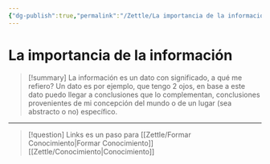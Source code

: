 ```yaml
---
{"dg-publish":true,"permalink":"/Zettle/La importancia de la información/","tags":["Pensamiento",""],"created":"2023-08-31T17:10:34.397-05:00","updated":"2023-09-08T20:09:55.686-05:00"}
---
```



# La importancia de la información

> [!summary] 
> La información es un dato con significado, a qué me refiero? Un dato es por ejemplo, que tengo 2 ojos, en base a este dato puedo llegar a conclusiones que lo complementan, conclusiones provenientes de mi concepción del mundo o de un lugar (sea abstracto o no) específico. 

- - - 
> [!question] Links
> es un paso para [[Zettle/Formar Conocimiento\|Formar Conocimiento]]
> [[Zettle/Conocimiento\|Conocimiento]]


